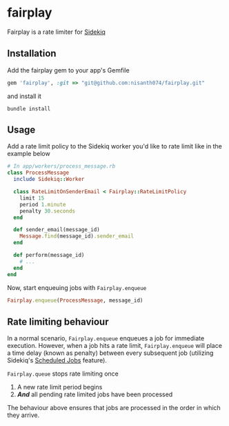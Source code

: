 # fairplay
Fairplay is a rate limiter for [Sidekiq](https://github.com/mperham/sidekiq)

## Installation

Add the fairplay gem to your app's Gemfile

```ruby
gem 'fairplay', :git => "git@github.com:nisanth074/fairplay.git"
```

and install it

```
bundle install
```

## Usage

Add a rate limit policy to the Sidekiq worker you'd like to rate limit like in the example below

```ruby
# In app/workers/process_message.rb
class ProcessMessage
  include Sidekiq::Worker

  class RateLimitOnSenderEmail < Fairplay::RateLimitPolicy
    limit 15
    period 1.minute
    penalty 30.seconds
  end

  def sender_email(message_id)
    Message.find(message_id).sender_email
  end

  def perform(message_id)
    # ...
  end
end
```

Now, start enqueuing jobs with `Fairplay.enqueue`

```ruby
Fairplay.enqueue(ProcessMessage, message_id)
```

## Rate limiting behaviour

In a normal scenario, `Fairplay.enqueue` enqueues a job for immediate execution. However, when a job hits a rate limit, `Fairplay.enqueue` will place a time delay (known as penalty) between every subsequent job (utilizing Sidekiq's [Scheduled Jobs](https://github.com/mperham/sidekiq/wiki/Scheduled-Jobs) feature).

`Fairplay.queue` stops rate limiting once

1. A new rate limit period begins
2. ***And*** all pending rate limited jobs have been processed

The behaviour above ensures that jobs are processed in the order in which they arrive.

